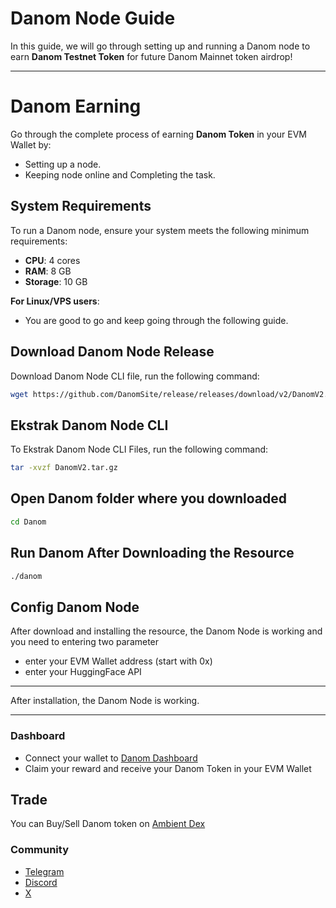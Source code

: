 # Danom Node Guide

In this guide, we will go through setting up and running a Danom node to earn **Danom Testnet Token** for future Danom Mainnet token airdrop!

---
# Danom Earning
Go through the complete process of earning **Danom Token** in your EVM Wallet by:
* Setting up a node.
* Keeping node online and Completing the task.

## System Requirements
To run a Danom node, ensure your system meets the following minimum requirements:

- **CPU**: 4 cores
- **RAM**: 8 GB
- **Storage**: 10 GB

**For Linux/VPS users**:
* You are good to go and keep going through the following guide.

## Download Danom Node Release
Download Danom Node CLI file, run the following command:
```bash
wget https://github.com/DanomSite/release/releases/download/v2/DanomV2.tar.gz
```

## Ekstrak Danom Node CLI
To Ekstrak Danom Node CLI Files, run the following command:
```bash
tar -xvzf DanomV2.tar.gz
```

## Open Danom folder where you downloaded
```bash
cd Danom
```
## Run Danom After Downloading the Resource
```bash
./danom
```
## Config Danom Node
After download and installing the resource, the Danom Node is working and you need to entering two parameter
- enter your EVM Wallet address (start with 0x)
- enter your HuggingFace API

---

After installation, the Danom Node is working.

---

### Dashboard
- Connect your wallet to [Danom Dashboard](https://testnet.danom.site)
- Claim your reward and receive your Danom Token in your EVM Wallet

## Trade
You can Buy/Sell Danom token on [Ambient Dex](https://monad.ambient.finance/)

### Community
- [Telegram](https://t.me/danom_site)
- [Discord](https://x.com/danom_site)
- [X](https://x.com/danom_site)

